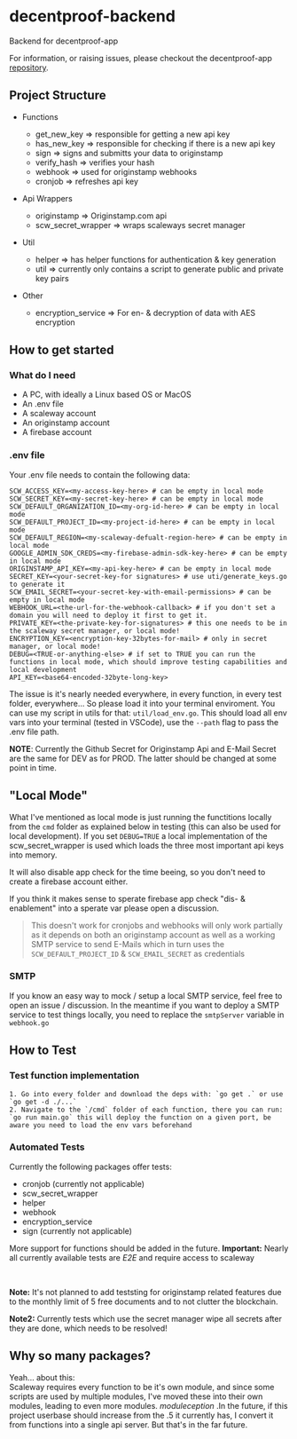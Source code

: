 # decentproof-backend
Backend for decentproof-app

For information, or raising issues, please checkout the decentproof-app [repository](https://github.com/Flajt/decentproof-app).


## Project Structure

- Functions
    - get_new_key => responsible for getting a new api key
    - has_new_key => responsible for checking if there is a new api key
    - sign => signs and submitts your data to originstamp
    - verify_hash => verifies your hash
    - webhook => used for originstamp webhooks
    - cronjob => refreshes api key

- Api Wrappers
    - originstamp => Originstamp.com api
    - scw_secret_wrapper => wraps scaleways secret manager

- Util
    - helper => has helper functions for authentication & key generation
    - util => currently only contains a script to generate public and private key pairs

- Other
    - encryption_service => For en- & decryption of data with AES encryption


## How to get started

### What do I need
- A PC, with ideally a Linux based OS or MacOS
- An .env file
- A scaleway account
- An originstamp account
- A firebase account

### .env file
Your .env file needs to contain the following data:
```Shell
SCW_ACCESS_KEY=<my-access-key-here> # can be empty in local mode
SCW_SECRET_KEY=<my-secret-key-here> # can be empty in local mode
SCW_DEFAULT_ORGANIZATION_ID=<my-org-id-here> # can be empty in local mode
SCW_DEFAULT_PROJECT_ID=<my-project-id-here> # can be empty in local mode
SCW_DEFAULT_REGION=<my-scaleway-defualt-region-here> # can be empty in local mode
GOOGLE_ADMIN_SDK_CREDS=<my-firebase-admin-sdk-key-here> # can be empty in local mode
ORIGINSTAMP_API_KEY=<my-api-key-here> # can be empty in local mode
SECRET_KEY=<your-secret-key-for signatures> # use uti/generate_keys.go to generate it
SCW_EMAIL_SECRET=<your-secret-key-with-email-permissions> # can be empty in local mode
WEBHOOK_URL=<the-url-for-the-webhook-callback> # if you don't set a domain you will need to deploy it first to get it.
PRIVATE_KEY=<the-private-key-for-signatures> # this one needs to be in the scaleway secret manager, or local mode!
ENCRYPTION_KEY=<encryption-key-32bytes-for-mail> # only in secret manager, or local mode!
DEBUG=<TRUE-or-anything-else> # if set to TRUE you can run the functions in local mode, which should improve testing capabilities and local development
API_KEY=<base64-encoded-32byte-long-key> 
```
The issue is it's nearly needed everywhere, in every function, in every test folder, everywhere...
So please load it into your terminal enviroment. You can use my script in utils for that: `util/load_env.go`. This should load all env vars into your terminal (tested in VSCode), use the `--path` flag to pass the .env file path.

**NOTE**: Currently the Github Secret for Originstamp Api and E-Mail Secret are the same for DEV as for PROD. The latter should be changed at some point in time. 

## "Local Mode"
What I've mentioned as local mode is just running the functitions locally from the `cmd` folder as explained below in testing (this can also be used for local development). If you set `DEBUG=TRUE` a local implementation of the scw_secret_wrapper is used which loads the three most important api keys into memory. 

It will also disable app check for the time beeing, so you don't need to create a firebase account either.

If you think it makes sense to sperate firebase app check "dis- & enablement" into a sperate var please open a discussion.

> This doesn't work for cronjobs and webhooks will only work partially as it depends on both an originstamp account as well as a working SMTP service to send E-Mails which in turn uses the `SCW_DEFAULT_PROJECT_ID` & `SCW_EMAIL_SECRET` as credentials

### SMTP 
If you know an easy way to mock / setup a local SMTP service, feel free to open an issue / discussion.
In the meantime if you want to deploy a SMTP service to test things locally, you need to replace the `smtpServer` variable in `webhook.go` 

## How to Test

### Test function implementation
    1. Go into every folder and download the deps with: `go get .` or use `go get -d ./...`
    2. Navigate to the `/cmd` folder of each function, there you can run: `go run main.go` this will deploy the function on a given port, be aware you need to load the env vars beforehand

### Automated Tests
Currently the following packages offer tests: <br>
- cronjob (currently not applicable)
- scw_secret_wrapper
- helper
- webhook
- encryption_service
- sign (currently not applicable)

More support for functions should be added in the future.
**Important:** Nearly all currently available tests are *E2E* and require access to scaleway 

<br>

**Note:** It's not planned to add teststing for originstamp related features due to the monthly limit of 5 free documents and to not clutter the blockchain.

**Note2:** Currently tests which use the secret manager wipe all secrets after they are done, which needs to be resolved!

## Why so many packages?
Yeah... about this: <br>
Scaleway requires every function to be it's own module, and since some scripts are used by multiple modules, I've moved these into their own modules, leading to even more modules. _moduleception_ .In the future, if this project userbase should increase from the .5 it currently has, I convert it from functions into a single api server. But that's in the far future.
